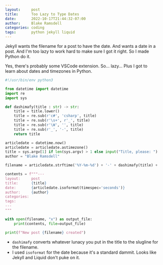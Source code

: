```yaml
---
layout:     post
title:      Too Lazy to Type Dates
date:       2022-10-17T21:44:32-07:00
author:     Blake Ramsdell
categories: coding
tags:       python jekyll liquid
---
```

Jekyll wants the filename for a post to have the date. And wants a date in a
post. And I'm too lazy to work hard to make sure I got it right. So I made
Python do it.

Yes, there's probably some VSCode extension. So... lazy... Plus I got to learn
about dates and timezones in Python.

```python
#!/usr/bin/env python3

from datetime import datetime
import re
import sys

def dashimafy(title : str) -> str:
    title = title.lower()
    title = re.sub(r'c#', 'csharp', title)
    title = re.sub(r'\s+', r'_', title)
    title = re.sub(r'\W', '', title)
    title = re.sub(r'_', '-', title)
    return title

articledate = datetime.now()
articledate = articledate.astimezone()
title = sys.argv[1] if len(sys.argv) > 1 else input("Title, please: ")
author = "Blake Ramsdell"

filename = articledate.strftime('%Y-%m-%d') + '-' + dashimafy(title) + ".markdown"

contents = f"""---
layout:     post
title:      {title}
date:       {articledate.isoformat(timespec='seconds')}
author:     {author}
categories: 
tags: 
---
"""

with open(filename, "x") as output_file:
    print(contents, file=output_file)

print(f"New post {filename} created")
```
* `dashimafy` converts whatever lunacy you put in the title to the slugline for
  the filename.
* I used `isoformat` for the date because it's a standard dammit. Looks like
  Jekyll and Liquid don't puke on it.
